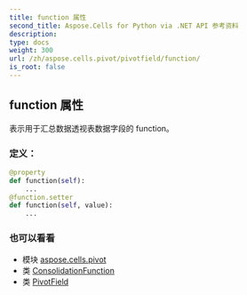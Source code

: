 ```yaml
---
title: function 属性
second_title: Aspose.Cells for Python via .NET API 参考资料
description:
type: docs
weight: 300
url: /zh/aspose.cells.pivot/pivotfield/function/
is_root: false
---
```

## function 属性

表示用于汇总数据透视表数据字段的 function。
### 定义：
```python
@property
def function(self):
    ...
@function.setter
def function(self, value):
    ...
```

### 也可以看看
* 模块 [aspose.cells.pivot](../../)
* 类 [ConsolidationFunction](/cells/python-net/zh/aspose.cells/consolidationfunction)
* 类 [PivotField](/cells/python-net/zh/aspose.cells.pivot/pivotfield)
